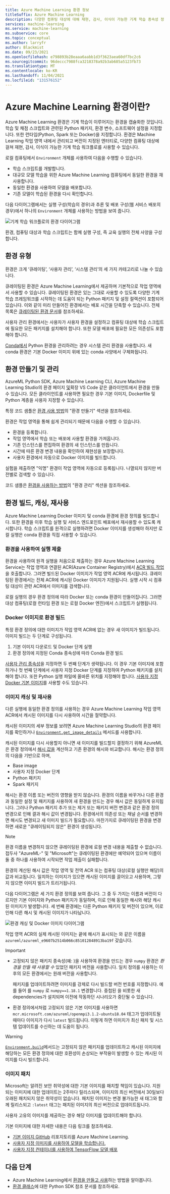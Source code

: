 ```yaml
---
title: Azure Machine Learning 환경 정보
titleSuffix: Azure Machine Learning
description: 다양한 컴퓨팅 대상에 대해 재현, 감사, 이식이 가능한 기계 학습 종속성 정의를 사용할 수 있는 기계 학습 환경에 대해 알아봅니다.
services: machine-learning
ms.service: machine-learning
ms.subservice: core
ms.topic: conceptual
ms.author: larryfr
author: Blackmist
ms.date: 09/23/2021
ms.openlocfilehash: e798893b28eaaa6aabb1d3f3623aea60df7bc2c6
ms.sourcegitcommit: 96deccc7988fca3218378a92b3ab685a5123fb73
ms.translationtype: MT
ms.contentlocale: ko-KR
ms.lasthandoff: 11/04/2021
ms.locfileid: "131576152"
---
```

# <a name="what-are-azure-machine-learning-environments"></a>Azure Machine Learning 환경이란?

Azure Machine Learning 환경은 기계 학습이 이루어지는 환경을 캡슐화한 것입니다. 학습 및 채점 스크립트와 관련된 Python 패키지, 환경 변수, 소프트웨어 설정을 지정합니다. 또한 런타임(Python, Spark 또는 Docker)을 지정합니다. 환경은 Machine Learning 작업 영역 내에서 관리되고 버전이 지정된 엔터티로, 다양한 컴퓨팅 대상에 걸쳐 재현, 감사, 이식이 가능한 기계 학습 워크플로를 사용할 수 있습니다.

로컬 컴퓨팅에서 `Environment` 개체를 사용하여 다음을 수행할 수 있습니다.
* 학습 스크립트를 개발합니다.
* 대규모 모델 학습을 위한 Azure Machine Learning 컴퓨팅에서 동일한 환경을 재사용합니다.
* 동일한 환경을 사용하여 모델을 배포합니다.
* 기존 모델이 학습된 환경을 다시 확인합니다.

다음 다이어그램에서는 실행 구성(학습의 경우)과 추론 및 배포 구성(웹 서비스 배포의 경우)에서 하나의 `Environment` 개체를 사용하는 방법을 보여 줍니다.

![기계 학습 워크플로의 환경 다이어그램](./media/concept-environments/ml-environment.png)

환경, 컴퓨팅 대상과 학습 스크립트는 함께 실행 구성, 즉 교육 실행의 전체 사양을 구성합니다.

## <a name="types-of-environments"></a>환경 유형

환경은 크게 ‘큐레이팅’, ‘사용자 관리’, ‘시스템 관리’의 세 가지 카테고리로 나눌 수 있습니다.  

큐레이팅된 환경은 Azure Machine Learning에서 제공하며 기본적으로 작업 영역에서 사용할 수 있습니다. 큐레이팅된 환경은 있는 그대로 사용할 수 있도록 다양한 기계 학습 프레임워크를 시작하는 데 도움이 되는 Python 패키지 및 설정 컬렉션이 포함되어 있습니다. 이와 같이 미리 만들어진 환경에서는 배포 시간을 단축할 수 있습니다. 전체 목록은 [큐레이팅된 환경 문서](resource-curated-environments.md)를 참조하세요.

사용자 관리 환경에서는 사용자가 사용자 환경을 설정하고 컴퓨팅 대상에 학습 스크립트에 필요한 모든 패키지를 설치해야 합니다. 또한 모델 배포에 필요한 모든 의존성도 포함해야 합니다.

[Conda에서](https://conda.io/docs/) Python 환경을 관리하려는 경우 시스템 관리 환경을 사용합니다. 새 conda 환경은 기본 Docker 이미지 위에 있는 conda 사양에서 구체화됩니다.

## <a name="create-and-manage-environments"></a>환경 만들기 및 관리

AzureML Python SDK, Azure Machine Learning CLI, Azure Machine Learning Studio의 환경 페이지 [및](how-to-manage-resources-vscode.md#create-environment)확장 VS Code 같은 클라이언트에서 환경을 만들 수 있습니다. 모든 클라이언트를 사용하면 필요한 경우 기본 이미지, Dockerfile 및 Python 계층을 사용자 지정할 수 있습니다.

특정 코드 샘플은 [환경 사용 방법](how-to-use-environments.md#create-an-environment)의 "환경 만들기" 섹션을 참조하세요. 

환경은 작업 영역을 통해 쉽게 관리되기 때문에 다음을 수행할 수 있습니다.

* 환경을 등록합니다.
* 작업 영역에서 학습 또는 배포에 사용할 환경을 가져옵니다.
* 기존 인스턴스를 편집하여 환경의 새 인스턴스를 만듭니다.
* 시간에 따른 환경 변경 내용을 확인하여 재현성을 보장합니다.
* 사용자 환경에서 자동으로 Docker 이미지를 빌드합니다.

실험을 제출하면 "익명" 환경이 작업 영역에 자동으로 등록됩니다. 나열되지 않지만 버전별로 검색할 수 있습니다.

코드 샘플은 [환경을 사용하는 방법](how-to-use-environments.md#manage-environments)의 "환경 관리" 섹션을 참조하세요.

## <a name="environment-building-caching-and-reuse"></a>환경 빌드, 캐싱, 재사용

Azure Machine Learning Docker 이미지 및 conda 환경에 환경 정의를 빌드합니다. 또한 환경을 이후 학습 실행 및 서비스 엔드포인트 배포에서 재사용할 수 있도록 캐시합니다. 학습 스크립트를 원격으로 실행하려면 Docker 이미지를 생성해야 하지만 로컬 실행은 conda 환경을 직접 사용할 수 있습니다. 

### <a name="submitting-a-run-using-an-environment"></a>환경을 사용하여 실행 제출

환경을 사용하여 원격 실행을 처음으로 제출하는 경우 Azure Machine Learning Service는 작업 영역과 연결된 ACR(Azure Container Registry)에서 [ACR 빌드 작업](../container-registry/container-registry-tasks-overview.md)을 호출합니다. 그러면 빌드된 Docker 이미지가 작업 영역 ACR에 캐시됩니다. 큐레이팅된 환경에서는 전체 ACR에 캐시된 Docker 이미지가 지원됩니다. 실행 시작 시 컴퓨팅 대상이 관련 ACR에서 이미지를 검색합니다.

로컬 실행의 경우 환경 정의에 따라 Docker 또는 conda 환경이 만들어집니다. 그러면 대상 컴퓨팅(로컬 런타임 환경 또는 로컬 Docker 엔진)에서 스크립트가 실행됩니다.

### <a name="building-environments-as-docker-images"></a>Docker 이미지로 환경 빌드

특정 환경 정의에 대한 이미지가 작업 영역 ACR에 없는 경우 새 이미지가 빌드됩니다. 이미지 빌드는 두 단계로 구성됩니다.

 1. 기본 이미지 다운로드 및 Docker 단계 실행
 2. 환경 정의에 지정된 Conda 종속성에 따라 Conda 환경 빌드

[사용자 관리 종속성](/python/api/azureml-core/azureml.core.environment.pythonsection)을 지정하면 두 번째 단계가 생략됩니다. 이 경우 기본 이미지에 포함하거나 첫 번째 단계에서 사용자 지정 Docker 단계를 지정하여 Python 패키지를 설치해야 합니다. 또한 Python 실행 파일에 올바른 위치를 지정해야 합니다. [사용자 지정 Docker 기본 이미지](./how-to-deploy-custom-container.md)를 사용할 수도 있습니다.

### <a name="image-caching-and-reuse"></a>이미지 캐싱 및 재사용

다른 실행에 동일한 환경 정의를 사용하는 경우 Azure Machine Learning 작업 영역 ACR에서 캐시된 이미지를 다시 사용하여 시간을 절약합니다.

캐시된 이미지의 세부 정보를 보려면 Azure Machine Learning Studio의 환경 페이지를 확인하거나 [`Environment.get_image_details`](/python/api/azureml-core/azureml.core.environment.environment#get-image-details-workspace-) 메서드를 사용합니다.

캐시된 이미지를 다시 사용할지 아니면 새 이미지를 빌드할지 결정하기 위해 AzureML은 환경 정의에서 [해시 값을](https://en.wikipedia.org/wiki/Hash_table) 계산하고 기존 환경의 해시와 비교합니다. 해시는 환경 정의의 다음을 기반으로 하며,
 
 * Base image
 * 사용자 지정 Docker 단계
 * Python 패키지
 * Spark 패키지

해시는 환경 이름 또는 버전의 영향을 받지 않습니다. 환경의 이름을 바꾸거나 다른 환경과 동일한 설정 및 패키지를 사용하여 새 환경을 만드는 경우 해시 값은 동일하게 유지됩니다. 그러나 Python 패키지 추가 또는 제거 또는 패키지 버전 변경과 같은 환경 정의 변경으로 인해 결과 해시 값이 변경됩니다. 환경에서의 의존성 또는 채널 순서를 변경하면 해시도 변경되고 새 이미지 빌드가 필요합니다. 마찬가지로 큐레이팅된 환경을 변경하면 새로운 "큐레이팅되지 않은" 환경이 생성됩니다. 

> [!NOTE]
> 환경 이름을 변경하지 않으면 큐레이팅된 환경에 로컬 변경 내용을 제출할 수 없습니다. 접두사 "AzureML-" 및 "Microsoft"는 큐레이팅된 환경에만 예약되어 있으며 이름이 둘 중 하나를 사용하여 시작되면 작업 제출이 실패합니다.

환경의 계산된 해시 값은 작업 영역 및 전역 ACR 또는 컴퓨팅 대상(로컬 실행만 해당)의 값과 비교됩니다. 일치하는 이미지가 있으면 캐시된 이미지를 끌어오고 사용하며, 그렇지 않으면 이미지 빌드가 트리거됩니다.

다음 다이어그램은 세 가지 환경 정의를 보여 줍니다. 그 중 두 가지는 이름과 버전이 다르지만 기본 이미지와 Python 패키지가 동일하며, 이로 인해 동일한 해시와 해당 캐시된 이미지가 발생합니다. 세 번째 환경에는 다른 Python 패키지 및 버전이 있으며, 이로 인해 다른 해시 및 캐시된 이미지가 나타납니다.

![환경 캐싱 및 Docker 이미지 다이어그램](./media/concept-environments/environment-caching.png)

작업 영역 ACR의 실제 캐시된 이미지는 끝에 해시가 표시되는 와 같은 이름을 `azureml/azureml_e9607b2514b066c851012848913ba19f` 갖습니다.

>[!IMPORTANT]
> * 고정되지 않은 패키지 종속성(예: )을 사용하여 환경을 만드는 경우 `numpy` 환경은 *환경을 만들 때 사용할 수* 있었던 패키지 버전을 사용합니다. 일치 정의를 사용하는 이후의 모든 환경에서는 원래 버전을 사용합니다. 
>
>   패키지를 업데이트하려면 이미지를 강제로 다시 빌드할 버전 번호를 지정합니다. 예를 들어 를 `numpy` 로 `numpy==1.18.1` 변경합니다. 중첩된 을 비롯한 새 dependencies가 설치되며 이전에 작동하던 시나리오가 중단될 수 있습니다.
>
> * 환경 정의에서처럼 고정되지 않은 기본 이미지를 사용하면 `mcr.microsoft.com/azureml/openmpi3.1.2-ubuntu18.04` 태그가 업데이트될 때마다 이미지가 다시 `latest` 빌드됩니다. 이렇게 하면 이미지가 최신 패치 및 시스템 업데이트를 수신하는 데 도움이 됩니다.

> [!WARNING]
>  [`Environment.build`](/python/api/azureml-core/azureml.core.environment.environment#build-workspace--image-build-compute-none-)메서드는 고정되지 않은 패키지를 업데이트하고 캐시된 이미지에 해당하는 모든 환경 정의에 대한 호환성이 손상되는 부작용이 발생할 수 있는 캐시된 이미지를 다시 빌드합니다.

### <a name="image-patching"></a>이미지 패치

Microsoft는 알려진 보안 취약성에 대한 기본 이미지를 패치할 책임이 있습니다. 지원되는 이미지에 대한 업데이트는 2주마다 릴리스되며, 이미지의 최신 버전에서 30일보다 오래된 패치되지 않은 취약성이 없습니다. 패치된 이미지는 변경 불가능한 새 태그와 함께 릴리스되고 `:latest` 태그는 패치된 이미지의 최신 버전으로 업데이트됩니다. 

사용자 고유의 이미지를 제공하는 경우 해당 이미지를 업데이트해야 합니다.

기본 이미지에 대한 자세한 내용은 다음 링크를 참조하세요.

* [기본 이미지 GitHub](https://github.com/Azure/AzureML-Containers) 리포지토리를 Azure Machine Learning.
* [사용자 지정 이미지를 사용하여 모델을 학습합니다.](how-to-train-with-custom-image.md)
* [사용자 지정 컨테이너를 사용하여 TensorFlow 모델 배포](how-to-deploy-custom-container.md)

## <a name="next-steps"></a>다음 단계

* Azure Machine Learning에서 [환경을 만들고 사용](how-to-use-environments.md)하는 방법을 알아봅니다.
* [환경 클래스](/python/api/azureml-core/azureml.core.environment%28class%29)에 대한 Python SDK 참조 문서를 참조하세요.
